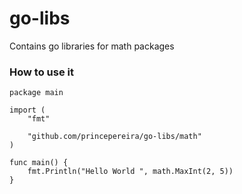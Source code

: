 # go-libs
Contains go libraries for math packages

### How to use it

```
package main

import (
	"fmt"

	"github.com/princepereira/go-libs/math"
)

func main() {
	fmt.Println("Hello World ", math.MaxInt(2, 5))
}
```
